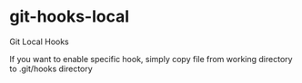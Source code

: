 # git-hooks-local
Git Local Hooks

If you want to enable specific hook, simply copy file from working directory to .git/hooks directory
